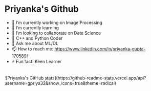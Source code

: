 <h1>Priyanka's Github </h1>

- 🔭 I’m currently working on Image Processing
- 🌱 I’m currently learning 
- 👯 I’m looking to collaborate on Data Science
- 🤔 C++ and Python Coder
- 💬 Ask me about ML/DL
- 📫 How to reach me: https://www.linkedin.com/in/priyanka-gupta-170589/
- ⚡ Fun fact: Keen Learner

<br>
![Priyanka's GitHub stats](https://github-readme-stats.vercel.app/api?username=gpriya32&show_icons=true&theme=radical)

